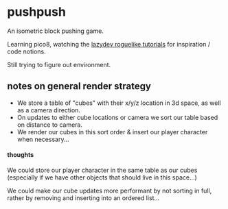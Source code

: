 # pushpush
An isometric block pushing game.

Learning pico8, watching the [lazydev roguelike tutorials](https://www.youtube.com/watch?v=HnY7Inp74dw&list=PLea8cjCua_P3LL7J1Q9b6PJua0A-96uUS) for inspiration / code notions.

Still trying to figure out environment.

## notes on general render strategy
* We store a table of "cubes" with their x/y/z location in 3d space, as well as a camera direction.
* On updates to either cube locations or camera we sort our table based on distance to camera.
* We render our cubes in this sort order & insert our player character when necessary...

#### thoughts

We could store our player character in the same table as our cubes (especially if we have other objects that should live in this space...)

We could make our cube updates more performant by not sorting in full, rather by removing and inserting into an ordered list...



